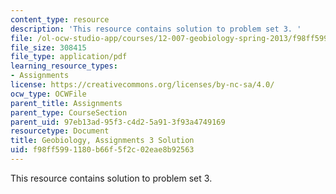 ```yaml
---
content_type: resource
description: 'This resource contains solution to problem set 3. '
file: /ol-ocw-studio-app/courses/12-007-geobiology-spring-2013/f98ff5991180b66f5f2c02eae8b92563_MIT12_007S13_Solution_3.pdf
file_size: 308415
file_type: application/pdf
learning_resource_types:
- Assignments
license: https://creativecommons.org/licenses/by-nc-sa/4.0/
ocw_type: OCWFile
parent_title: Assignments
parent_type: CourseSection
parent_uid: 97eb13ad-95f3-c4d2-5a91-3f93a4749169
resourcetype: Document
title: Geobiology, Assignments 3 Solution
uid: f98ff599-1180-b66f-5f2c-02eae8b92563
---
```

This resource contains solution to problem set 3. 